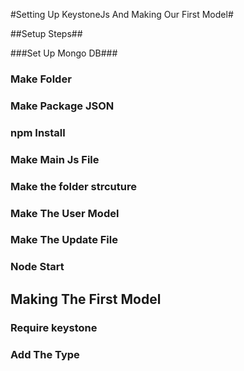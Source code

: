 #Setting Up KeystoneJs And Making Our First Model#

##Setup Steps##

###Set Up Mongo DB###
### Make Folder ###
### Make Package JSON ###
### npm Install ###
### Make Main Js File ###
### Make the folder strcuture ###
### Make The User Model ###
### Make The Update File ###
### Node Start ###

## Making The First Model ##

### Require keystone ###
### Add The Type ###
